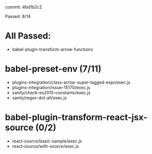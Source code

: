 commit: 4bd1b2c2

Passed: 8/14

# All Passed:
* babel-plugin-transform-arrow-functions


# babel-preset-env (7/11)
* plugins-integration/class-arrow-super-tagged-expr/exec.js
* plugins-integration/issue-15170/exec.js
* sanity/check-es2015-constants/exec.js
* sanity/regex-dot-all/exec.js

# babel-plugin-transform-react-jsx-source (0/2)
* react-source/basic-sample/exec.js
* react-source/with-source/exec.js

